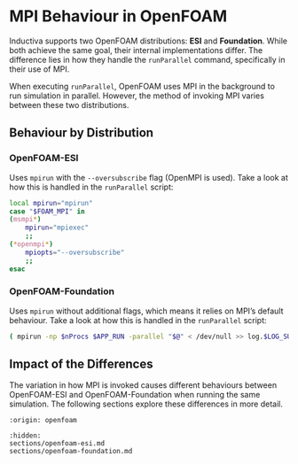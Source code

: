 # MPI Behaviour in OpenFOAM
Inductiva supports two OpenFOAM distributions: **ESI** and **Foundation**. While
both achieve the same goal, their internal implementations differ. The difference 
lies in how they handle the `runParallel` command, specifically in their use of MPI.

When executing `runParallel`, OpenFOAM uses MPI in the background to run simulation in parallel. 
However, the method of invoking MPI varies between these two distributions.

## Behaviour by Distribution

### OpenFOAM-ESI
Uses `mpirun` with the `--oversubscribe` flag (OpenMPI is used). Take a look at how this is handled in the `runParallel` script:

```bash
local mpirun="mpirun"
case "$FOAM_MPI" in
(msmpi*)
    mpirun="mpiexec"
    ;;
(*openmpi*)
    mpiopts="--oversubscribe"
    ;;
esac
```

### **OpenFOAM-Foundation**
Uses `mpirun` without additional flags, which means it relies on MPI’s default behaviour. Take a look at how this is handled in the `runParallel` script:

```bash
( mpirun -np $nProcs $APP_RUN -parallel "$@" < /dev/null >> log.$LOG_SUFFIX 2>&1 )
```

## Impact of the Differences
The variation in how MPI is invoked causes different behaviours between OpenFOAM-ESI and OpenFOAM-Foundation when running the same simulation. The following sections explore these differences in more detail.

```{banner_small}
:origin: openfoam
```

```{toctree}
:hidden:
sections/openfoam-esi.md
sections/openfoam-foundation.md
```
